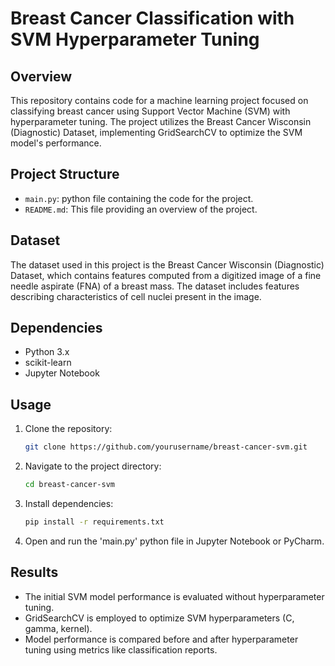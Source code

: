 # Breast Cancer Classification with SVM Hyperparameter Tuning

## Overview
This repository contains code for a machine learning project focused on classifying breast cancer using Support Vector Machine (SVM) with hyperparameter tuning. The project utilizes the Breast Cancer Wisconsin (Diagnostic) Dataset, implementing GridSearchCV to optimize the SVM model's performance.

## Project Structure
- `main.py`: python file containing the code for the project.
- `README.md`: This file providing an overview of the project.

## Dataset
The dataset used in this project is the Breast Cancer Wisconsin (Diagnostic) Dataset, which contains features computed from a digitized image of a fine needle aspirate (FNA) of a breast mass. The dataset includes features describing characteristics of cell nuclei present in the image.

## Dependencies
- Python 3.x
- scikit-learn
- Jupyter Notebook

## Usage
1. Clone the repository:
   ```bash
   git clone https://github.com/yourusername/breast-cancer-svm.git
2. Navigate to the project directory:
   ```bash
   cd breast-cancer-svm
3. Install dependencies:
   ```bash
   pip install -r requirements.txt
4. Open and run the 'main.py' python file in Jupyter Notebook or PyCharm.

## Results
- The initial SVM model performance is evaluated without hyperparameter tuning.
- GridSearchCV is employed to optimize SVM hyperparameters (C, gamma, kernel).
- Model performance is compared before and after hyperparameter tuning using metrics like classification reports.
